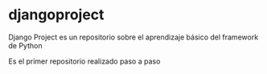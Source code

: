 # djangoproject 
Django Project es un repositorio sobre el aprendizaje básico del framework de Python

Es el primer repositorio realizado paso a paso

